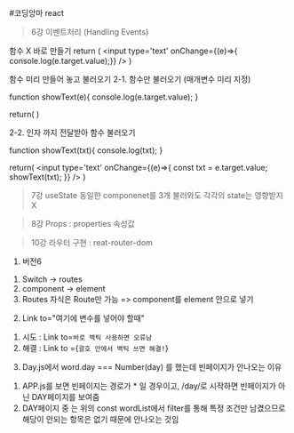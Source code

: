 #코딩앙마 react
> 6강 이벤트처리 (Handling Events)

함수 X 바로 만들기
return ( <input type='text' onChange={(e)=>{ console.log(e.target.value);}} /> )

함수 미리 만들어 놓고 불러오기 2-1. 함수만 불러오기 (매개변수 미리 지정)

function showText(e){ console.log(e.target.value); }

return( )

2-2. 인자 까지 전달받아 함수 불러오기

function showText(txt){ console.log(txt); }

return( <input type='text' onChange={(e)=>{ const txt = e.target.value; showText(txt); }} /> )

> 7강 useState
동일한 componenet를 3개 불러와도 각각의 state는 영향받지 X

> 8강 Props : properties 속성값

> 10강 라우터 구현 : reat-router-dom
1.  버전6
 1) Switch -> routes
 2) component -> element
 3) Routes 자식은 Route만 가능 => component를 element 안으로 넣기

2. Link to="여기에 변수를 넣어야 할때"
 1) 시도 : Link to=`바로 백틱 사용하면 오류남`
 2) 해결 : Link to ={`괄호 안에서 백틱 쓰면 해결!`}
 
 3. Day.js에서 word.day === Number(day) 를 했는데 빈페이지가 안나오는 이유
 1) APP.js를 보면 빈페이지는 경로가 * 일 경우이고,
 /day/로 시작하면 빈페이지가 아닌 DAY페이지를 보여줌
 2) DAY페이지 중 <tobody>는 위의 const wordList에서 filter를 통해 특정 조건만 남겼으므로 해당이 안되는 항목은 없기 때문에 안나오는 것임
